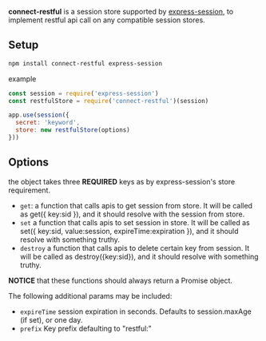 **connect-restful** is a session store supported by [express-session](https://github.com/expressjs/session), to implement restful api call on any compatible session stores.

Setup
-----
```sh
npm install connect-restful express-session
```
example


```js
const session = require('express-session')
const restfulStore = require('connect-restful')(session)

app.use(session({
  secret: 'keyword',
  store: new restfulStore(options)
}))
```

Options
-------
the object takes three **REQUIRED** keys as by express-session's store requirement.

- `get`: a function that calls apis to get session from store.
  It will be called as get({ key:sid }), and it should resolve with the session from store.
- `set` a function that calls apis to set session in store.
  It will be called as set({ key:sid, value:session, expireTime:expiration }), and it should resolve with something truthy.
- `destroy` a function that calls apis to delete certain key from session.
  It will be called as destroy({key:sid}), and it should resolve with something truthy.

**NOTICE** that these functions should always return a Promise object.

The following additional params may be included:
-	`expireTime` session expiration in seconds. Defaults to session.maxAge (if set), or one day.
-	`prefix` Key prefix defaulting to "restful:"
